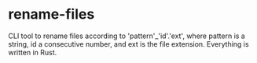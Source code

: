 # rename-files
CLI tool to rename files according to 'pattern'_'id'.'ext', where pattern is a string, id a consecutive number, and ext is the file extension.
Everything is written in Rust.
